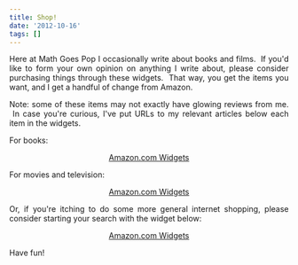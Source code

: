 ```yaml
---
title: Shop!
date: '2012-10-16'
tags: []
---
```


<p style="text-align: justify;">Here at Math Goes Pop I occasionally write about books and films.  If you'd like to form your own opinion on anything I write about, please consider purchasing things through these widgets.  That way, you get the items you want, and I get a handful of change from Amazon.</p>
<p style="text-align: justify;">Note: some of these items may not exactly have glowing reviews from me.  In case you're curious, I've put URLs to my relevant articles below each item in the widgets.</p>
<p style="text-align: justify;">For books:</p>
<p style="text-align: center;"><SCRIPT charset="utf-8" type="text/javascript" src="http://ws.amazon.com/widgets/q?rt=tf_mfw&ServiceVersion=20070822&MarketPlace=US&ID=V20070822/US/magopo-20/8001/75472c2c-1594-4ea3-b1a9-9b495c424023"> </SCRIPT> <NOSCRIPT><A HREF="http://ws.amazon.com/widgets/q?rt=tf_mfw&ServiceVersion=20070822&MarketPlace=US&ID=V20070822%2FUS%2Fmagopo-20%2F8001%2F75472c2c-1594-4ea3-b1a9-9b495c424023&Operation=NoScript">Amazon.com Widgets</A></NOSCRIPT></p>
<p style="text-align: justify;">For movies and television:</p>
<p style="text-align: center;"><SCRIPT charset="utf-8" type="text/javascript" src="http://ws.amazon.com/widgets/q?rt=tf_mfw&ServiceVersion=20070822&MarketPlace=US&ID=V20070822/US/magopo-20/8001/5a7aa4ad-8085-4dbd-b3d6-f8c7f51e4087"> </SCRIPT> <NOSCRIPT><A HREF="http://ws.amazon.com/widgets/q?rt=tf_mfw&ServiceVersion=20070822&MarketPlace=US&ID=V20070822%2FUS%2Fmagopo-20%2F8001%2F5a7aa4ad-8085-4dbd-b3d6-f8c7f51e4087&Operation=NoScript">Amazon.com Widgets</A></NOSCRIPT></p>
<p style="text-align: justify;">Or, if you're itching to do some more general internet shopping, please consider starting your search with the widget below:</p>

<p style="text-align: center;"><SCRIPT charset="utf-8" type="text/javascript" src="http://ws.amazon.com/widgets/q?rt=tf_sw&ServiceVersion=20070822&MarketPlace=US&ID=V20070822/US/magopo-20/8002/6e780b46-483e-4619-8fa6-e3ddd25dd34a"> </SCRIPT> <NOSCRIPT><A HREF="http://ws.amazon.com/widgets/q?rt=tf_sw&ServiceVersion=20070822&MarketPlace=US&ID=V20070822%2FUS%2Fmagopo-20%2F8002%2F6e780b46-483e-4619-8fa6-e3ddd25dd34a&Operation=NoScript">Amazon.com Widgets</A></NOSCRIPT></p>

<p style="text-align: justify;">Have fun!</p>

